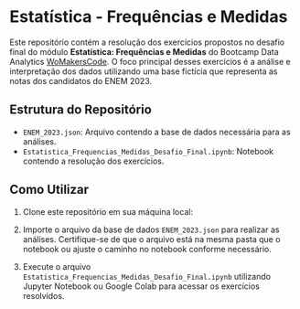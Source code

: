 # Estatística - Frequências e Medidas

Este repositório contém a resolução dos exercícios propostos no desafio final do módulo **Estatística: Frequências e Medidas** do Bootcamp Data Analytics [WoMakersCode](https://womakerscode.org/). O foco principal desses exercícios é a análise e interpretação dos dados utilizando uma base fictícia que representa as notas dos candidatos do ENEM 2023.

## Estrutura do Repositório

- `ENEM_2023.json`: Arquivo contendo a base de dados necessária para as análises.
- `Estatistica_Frequencias_Medidas_Desafio_Final.ipynb`: Notebook contendo a resolução dos exercícios.

## Como Utilizar

1. Clone este repositório em sua máquina local:

2. Importe o arquivo da base de dados `ENEM_2023.json` para realizar as análises. Certifique-se de que o arquivo está na mesma pasta que o notebook ou ajuste o caminho no notebook conforme necessário. 

3. Execute o arquivo `Estatistica_Frequencias_Medidas_Desafio_Final.ipynb` utilizando Jupyter Notebook ou Google Colab para acessar os exercícios resolvidos.